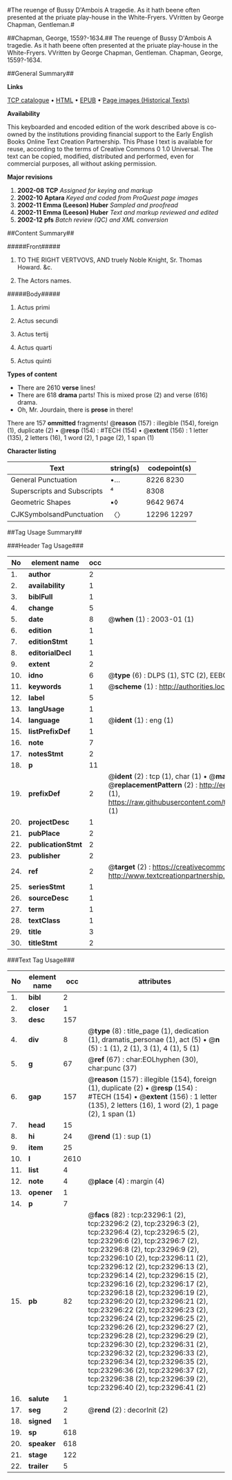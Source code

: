#The reuenge of Bussy D'Ambois A tragedie. As it hath beene often presented at the priuate play-house in the White-Fryers. VVritten by George Chapman, Gentleman.#

##Chapman, George, 1559?-1634.##
The reuenge of Bussy D'Ambois A tragedie. As it hath beene often presented at the priuate play-house in the White-Fryers. VVritten by George Chapman, Gentleman.
Chapman, George, 1559?-1634.

##General Summary##

**Links**

[TCP catalogue](http://www.ota.ox.ac.uk/tcp/)  • 
[HTML](http://tei.it.ox.ac.uk/tcp/Texts-HTML/free/A18/A18421.html)  • 
[EPUB](http://tei.it.ox.ac.uk/tcp/Texts-EPUB/free/A18/A18421.epub) • 
[Page images (Historical Texts)](https://data.historicaltexts.jisc.ac.uk/view?pubId=eebo-99857542e&pageId=eebo-99857542e-23296-1)

**Availability**

This keyboarded and encoded edition of the
	       work described above is co-owned by the institutions
	       providing financial support to the Early English Books
	       Online Text Creation Partnership. This Phase I text is
	       available for reuse, according to the terms of Creative
	       Commons 0 1.0 Universal. The text can be copied,
	       modified, distributed and performed, even for
	       commercial purposes, all without asking permission.

**Major revisions**

1. __2002-08__ __TCP__ *Assigned for keying and markup*
1. __2002-10__ __Aptara__ *Keyed and coded from ProQuest page images*
1. __2002-11__ __Emma (Leeson) Huber__ *Sampled and proofread*
1. __2002-11__ __Emma (Leeson) Huber__ *Text and markup reviewed and edited*
1. __2002-12__ __pfs__ *Batch review (QC) and XML conversion*

##Content Summary##

#####Front#####

1. TO THE RIGHT
VERTVOVS, AND
truely Noble Knight, Sr.
Thomas Howard. &c.

1. The Actors names.

#####Body#####

1. Actus primi

1. Actus secundi

1. Actus tertij

1. Actus quarti

1. Actus quinti

**Types of content**

  * There are 2610 **verse** lines!
  * There are 618 **drama** parts! This is mixed prose (2) and verse (616) drama.
  * Oh, Mr. Jourdain, there is **prose** in there!

There are 157 **ommitted** fragments! 
 @__reason__ (157) : illegible (154), foreign (1), duplicate (2)  •  @__resp__ (154) : #TECH (154)  •  @__extent__ (156) : 1 letter (135), 2 letters (16), 1 word (2), 1 page (2), 1 span (1)

**Character listing**


|Text|string(s)|codepoint(s)|
|---|---|---|
|General Punctuation|•…|8226 8230|
|Superscripts             and Subscripts|⁴|8308|
|Geometric Shapes|▪◊|9642 9674|
|CJKSymbolsandPunctuation|〈〉|12296 12297|

##Tag Usage Summary##

###Header Tag Usage###

|No|element name|occ|attributes|
|---|---|---|---|
|1.|__author__|2||
|2.|__availability__|1||
|3.|__biblFull__|1||
|4.|__change__|5||
|5.|__date__|8| @__when__ (1) : 2003-01 (1)|
|6.|__edition__|1||
|7.|__editionStmt__|1||
|8.|__editorialDecl__|1||
|9.|__extent__|2||
|10.|__idno__|6| @__type__ (6) : DLPS (1), STC (2), EEBO-CITATION (1), PROQUEST (1), VID (1)|
|11.|__keywords__|1| @__scheme__ (1) : http://authorities.loc.gov/ (1)|
|12.|__label__|5||
|13.|__langUsage__|1||
|14.|__language__|1| @__ident__ (1) : eng (1)|
|15.|__listPrefixDef__|1||
|16.|__note__|7||
|17.|__notesStmt__|2||
|18.|__p__|11||
|19.|__prefixDef__|2| @__ident__ (2) : tcp (1), char (1)  •  @__matchPattern__ (2) : ([0-9\-]+):([0-9IVX]+) (1), (.+) (1)  •  @__replacementPattern__ (2) : http://eebo.chadwyck.com/downloadtiff?vid=$1&page=$2 (1), https://raw.githubusercontent.com/textcreationpartnership/Texts/master/tcpchars.xml#$1 (1)|
|20.|__projectDesc__|1||
|21.|__pubPlace__|2||
|22.|__publicationStmt__|2||
|23.|__publisher__|2||
|24.|__ref__|2| @__target__ (2) : https://creativecommons.org/publicdomain/zero/1.0/ (1), http://www.textcreationpartnership.org/docs/. (1)|
|25.|__seriesStmt__|1||
|26.|__sourceDesc__|1||
|27.|__term__|1||
|28.|__textClass__|1||
|29.|__title__|3||
|30.|__titleStmt__|2||


###Text Tag Usage###

|No|element name|occ|attributes|
|---|---|---|---|
|1.|__bibl__|2||
|2.|__closer__|1||
|3.|__desc__|157||
|4.|__div__|8| @__type__ (8) : title_page (1), dedication (1), dramatis_personae (1), act (5)  •  @__n__ (5) : 1 (1), 2 (1), 3 (1), 4 (1), 5 (1)|
|5.|__g__|67| @__ref__ (67) : char:EOLhyphen (30), char:punc (37)|
|6.|__gap__|157| @__reason__ (157) : illegible (154), foreign (1), duplicate (2)  •  @__resp__ (154) : #TECH (154)  •  @__extent__ (156) : 1 letter (135), 2 letters (16), 1 word (2), 1 page (2), 1 span (1)|
|7.|__head__|15||
|8.|__hi__|24| @__rend__ (1) : sup (1)|
|9.|__item__|25||
|10.|__l__|2610||
|11.|__list__|4||
|12.|__note__|4| @__place__ (4) : margin (4)|
|13.|__opener__|1||
|14.|__p__|7||
|15.|__pb__|82| @__facs__ (82) : tcp:23296:1 (2), tcp:23296:2 (2), tcp:23296:3 (2), tcp:23296:4 (2), tcp:23296:5 (2), tcp:23296:6 (2), tcp:23296:7 (2), tcp:23296:8 (2), tcp:23296:9 (2), tcp:23296:10 (2), tcp:23296:11 (2), tcp:23296:12 (2), tcp:23296:13 (2), tcp:23296:14 (2), tcp:23296:15 (2), tcp:23296:16 (2), tcp:23296:17 (2), tcp:23296:18 (2), tcp:23296:19 (2), tcp:23296:20 (2), tcp:23296:21 (2), tcp:23296:22 (2), tcp:23296:23 (2), tcp:23296:24 (2), tcp:23296:25 (2), tcp:23296:26 (2), tcp:23296:27 (2), tcp:23296:28 (2), tcp:23296:29 (2), tcp:23296:30 (2), tcp:23296:31 (2), tcp:23296:32 (2), tcp:23296:33 (2), tcp:23296:34 (2), tcp:23296:35 (2), tcp:23296:36 (2), tcp:23296:37 (2), tcp:23296:38 (2), tcp:23296:39 (2), tcp:23296:40 (2), tcp:23296:41 (2)|
|16.|__salute__|1||
|17.|__seg__|2| @__rend__ (2) : decorInit (2)|
|18.|__signed__|1||
|19.|__sp__|618||
|20.|__speaker__|618||
|21.|__stage__|122||
|22.|__trailer__|5||
